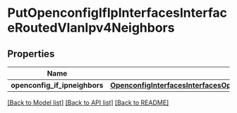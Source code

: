 # PutOpenconfigIfIpInterfacesInterfaceRoutedVlanIpv4Neighbors

## Properties
Name | Type | Description | Notes
------------ | ------------- | ------------- | -------------
**openconfig_if_ipneighbors** | [**OpenconfigInterfacesInterfacesOpenconfiginterfacesinterfacesSubinterfacesOpenconfigifipipv4Neighbors**](OpenconfigInterfacesInterfacesOpenconfiginterfacesinterfacesSubinterfacesOpenconfigifipipv4Neighbors.md) |  | [optional] 

[[Back to Model list]](../README.md#documentation-for-models) [[Back to API list]](../README.md#documentation-for-api-endpoints) [[Back to README]](../README.md)


